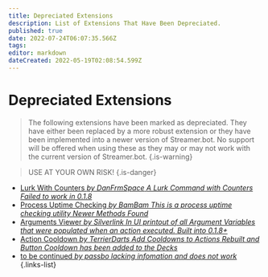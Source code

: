 ```yaml
---
title: Depreciated Extensions
description: List of Extensions That Have Been Depreciated.
published: true
date: 2022-07-24T06:07:35.566Z
tags: 
editor: markdown
dateCreated: 2022-05-19T02:08:54.599Z
---
```


# Depreciated Extensions
>The following extensions have been marked as depreciated.  They have either been replaced by a more robust extension or they have been implemented into a newer version of Streamer.bot.
No support will be offered when using these as they may or may not work with the current version of Streamer.bot.
{.is-warning}

>USE AT YOUR OWN RISK!
{.is-danger}

* [Lurk With Counters *by DanFrmSpace* *A Lurk Command with Counters* *Failed to work in 0.1.8*](/depreciated/lurk-command-with-counters)
* [Process Uptime Checking *by BamBam* *This is a process uptime checking utility* *Newer Methods Found*](/depreciated/process-uptime-checking)
* [Arguments Viewer *by Silverlink* *In UI printout of all Argument Variables that were populated when an action executed.* *Built into 0.1.8+*](/depreciated/arguments-viewer)
* [Action Cooldown *by TerrierDarts* *Add Cooldowns to Actions* *Rebuilt and Button Cooldown has been added to the Decks*](/depreciated/actions-cooldown)
* [to be continued *by passbo* *lacking infomation and does not work*](/deprexiated/to_be_continued)
{.links-list}
